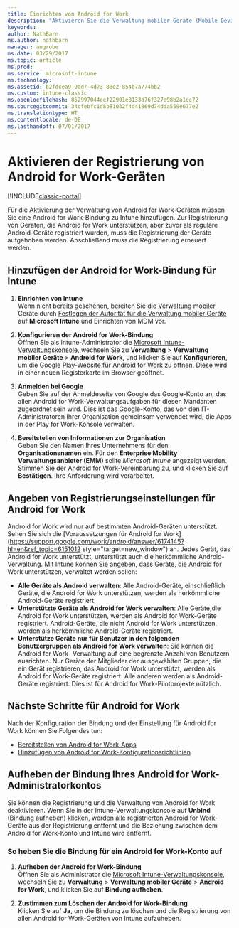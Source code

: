 ```yaml
---
title: Einrichten von Android for Work
description: "Aktivieren Sie die Verwaltung mobiler Geräte (Mobile Device Management, MDM) für Android for Work-Geräte mit Microsoft Intune."
keywords: 
author: NathBarn
ms.author: nathbarn
manager: angrobe
ms.date: 03/29/2017
ms.topic: article
ms.prod: 
ms.service: microsoft-intune
ms.technology: 
ms.assetid: b2fdcea9-9ad7-4d73-88e2-854b7a774bb2
ms.custom: intune-classic
ms.openlocfilehash: 852997044cef22901e8133d76f327e98b2a1ee72
ms.sourcegitcommit: 34cfebfc1d8b81032f4d41869d74dda559e677e2
ms.translationtype: HT
ms.contentlocale: de-DE
ms.lasthandoff: 07/01/2017
---
```

# <a name="enable-enrollment-of-android-for-work-devices"></a>Aktivieren der Registrierung von Android for Work-Geräten

[!INCLUDE[classic-portal](../includes/classic-portal.md)]

Für die Aktivierung der Verwaltung von Android for Work-Geräten müssen Sie eine Android for Work-Bindung zu Intune hinzufügen. Zur Registrierung von Geräten, die Android for Work unterstützen, aber zuvor als reguläre Android-Geräte registriert wurden, muss die Registrierung der Geräte aufgehoben werden. Anschließend muss die Registrierung erneuert werden.

## <a name="add-android-for-work-binding-for-intune"></a>Hinzufügen der Android for Work-Bindung für Intune

1. **Einrichten von Intune**<br>
Wenn nicht bereits geschehen, bereiten Sie die Verwaltung mobiler Geräte durch [Festlegen der Autorität für die Verwaltung mobiler Geräte](/intune-classic/get-started/start-with-a-paid-subscription-to-microsoft-intune-step-8#enable-device-enrollment) auf **Microsoft Intune** und Einrichten von MDM vor.

2. **Konfigurieren der Android for Work-Bindung**<br>
    Öffnen Sie als Intune-Administrator die [Microsoft Intune-Verwaltungskonsole](https://manage.microsoft.com), wechseln Sie zu **Verwaltung** &gt; **Verwaltung mobiler Geräte** &gt; **Android for Work**, und klicken Sie auf **Konfigurieren**, um die Google Play-Website für Android for Work zu öffnen. Diese wird in einer neuen Registerkarte im Browser geöffnet.

3. **Anmelden bei Google**<br>
   Geben Sie auf der Anmeldeseite von Google das Google-Konto an, das allen Android for Work-Verwaltungsaufgaben für diesen Mandanten zugeordnet sein wird. Dies ist das Google-Konto, das von den IT-Administratoren Ihrer Organisation gemeinsam verwendet wird, die Apps in der Play for Work-Konsole verwalten.

4. **Bereitstellen von Informationen zur Organisation**<br>
   Geben Sie den Namen Ihres Unternehmens für den **Organisationsnamen** ein. Für den **Enterprise Mobility Verwaltungsanbieter (EMM)** sollte *Microsoft Intune* angezeigt werden. Stimmen Sie der Android for Work-Vereinbarung zu, und klicken Sie auf **Bestätigen**. Ihre Anforderung wird verarbeitet.

## <a name="specify-android-for-work-enrollment-settings"></a>Angeben von Registrierungseinstellungen für Android for Work
   Android for Work wird nur auf bestimmten Android-Geräten unterstützt. Sehen Sie sich die [Voraussetzungen für Android for Work](https://support.google.com/work/android/answer/6174145?hl=en&ref_topic=6151012 style="target=new_window") an.  Jedes Gerät, das Android for Work unterstützt, unterstützt auch die herkömmliche Android-Verwaltung.  Mit Intune können Sie angeben, dass Geräte, die Android for Work unterstützen, verwaltet werden sollen:

   - **Alle Geräte als Android verwalten**: Alle Android-Geräte, einschließlich Geräte, die Android for Work unterstützen, werden als herkömmliche Android-Geräte registriert.
   - **Unterstützte Geräte als Android for Work verwalten**: Alle Geräte,die Android for Work unterstützen, werden als Android for Work-Geräte registriert. Android-Geräte, die nicht Android for Work unterstützen, werden als herkömmliche Android-Geräte registriert.
   - **Unterstütze Geräte nur für Benutzer in den folgenden Benutzergruppen als Android for Work verwalten**: Sie können die Android for Work- Verwaltung auf eine begrenzte Anzahl von Benutzern ausrichten. Nur Geräte der Mitglieder der ausgewählten Gruppen, die ein Gerät registrieren, das Android for Work unterstützt, werden als Android for Work-Geräte registriert. Alle anderen werden als Android-Geräte registriert. Dies ist für Android for Work-Pilotprojekte nützlich.

## <a name="next-steps-for-android-for-work"></a>Nächste Schritte für Android for Work
Nach der Konfiguration der Bindung und der Einstellung für Android for Work können Sie Folgendes tun:
- [Bereitstellen von Android for Work-Apps](android-for-work-apps.md)
- [Hinzufügen von Android for Work-Konfigurationsrichtlinien](android-for-work-policy-settings-in-microsoft-intune.md)

## <a name="unbinding-your-android-for-work-administrative-account"></a>Aufheben der Bindung Ihres Android for Work-Administratorkontos

Sie können die Registrierung und die Verwaltung von Android for Work deaktivieren. Wenn Sie in der Intune-Verwaltungskonsole auf **Unbind** (Bindung aufheben) klicken, werden alle registrierten Android for Work-Geräte aus der Registrierung entfernt und die Beziehung zwischen dem Android for Work-Konto und Intune wird entfernt.

### <a name="how-to-unbind-an-android-for-work-account"></a>So heben Sie die Bindung für ein Android for Work-Konto auf

1. **Aufheben der Android for Work-Bindung**<br>
    Öffnen Sie als Administrator die [Microsoft Intune-Verwaltungskonsole](https://manage.microsoft.com), wechseln Sie zu **Verwaltung** &gt; **Verwaltung mobiler Geräte** &gt; **Android for Work**, und klicken Sie auf **Bindung aufheben**.

2. **Zustimmen zum Löschen der Android for Work-Bindung**<br>
  Klicken Sie auf **Ja**, um die Bindung zu löschen und die Registrierung von allen Android for Work-Geräten von Intune aufzuheben.
